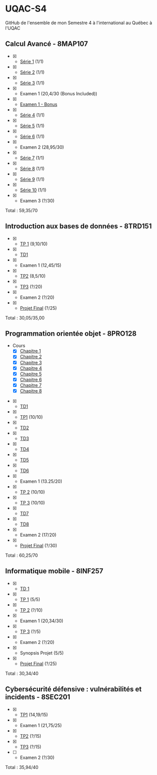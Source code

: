 # UQAC-S4

GitHub de l'ensemble de mon Semestre 4 à l'international au Québec à l'UQAC

## Calcul Avancé - 8MAP107
- [X] - [Série 1](./Calcul%20Avancé/Remise/Série%201.pdf) (1/1)
- [X] - [Série 2](./Calcul%20Avancé/Remise/Série%202.pdf) (1/1)
- [X] - [Série 3](./Calcul%20Avancé/Remise/Série%203.pdf) (1/1)
- [X] - Examen 1 (20,4/30 (Bonus Included))
- [X] - [Examen 1 - Bonus](./Calcul%20Avancé/Examen%201%20-%20Bonus)
- [X] - [Série 4](./Calcul%20Avancé/Remise/Série%204.pdf) (1/1)
- [X] - [Série 5](./Calcul%20Avancé/Remise/Série%205.pdf) (1/1)
- [X] - [Série 6](./Calcul%20Avancé/Remise/Série%206.pdf) (1/1)
- [X] - Examen 2 (28,95/30)
- [X] - [Série 7](./Calcul%20Avancé/Remise/Série%207.pdf) (1/1)
- [X] - [Série 8](./Calcul%20Avancé/Remise/Série%208.pdf) (1/1)
- [X] - [Série 9](./Calcul%20Avancé/Remise/Série%209.pdf) (1/1)
- [X] - [Série 10](./Calcul%20Avancé/Remise/Série%2010.pdf) (1/1)
- [X] - Examen 3 (?/30)

Total : 59,35/70

## Introduction aux bases de données - 8TRD151
- [X] - [TP 1](./Intro%20DB/TP1) (9,10/10)
- [X] - [TD1](./Intro%20DB/TD1)
- [X] - Examen 1 (12,45/15)
- [X] - [TP2](./Intro%20DB/TP2) (8,5/10)
- [X] - [TP3](./Intro%20DB/TP3) (?/20)
- [X] - Examen 2 (?/20)
- [X] - [Projet Final](https://github.com/FireGh0st/IntroSQLProJUQAC) (?/25)

Total : 30,05/35,00

## Programmation orientée objet - 8PRO128
- Cours
  - [X] [Chapitre 1](POO/Chapitre%201/Chapitre%201.pdf)
  - [X] [Chapitre 2](./POO/Chapitre%202)
  - [X] [Chapitre 3](./POO/Chapitre%203)
  - [X] [Chapitre 4](./POO/Chapitre%204)
  - [X] [Chapitre 5](./POO/Chapitre%205)
  - [X] [Chapitre 6](./POO/Chapitre%206)
  - [X] [Chapitre 7](./POO/Chapitre%207)
  - [X] [Chapitre 8](./POO/Chapitre%208)
- [X] - [TD1](./POO/TD1)
- [X] - [TP1](./POO/TP1) (10/10)
- [X] - [TD2](./POO/TD2)
- [X] - [TD3](./POO/TD3)
- [X] - [TD4](./POO/TD4)
- [X] - [TD5](./POO/TD5)
- [X] - [TD6](./POO/TD6)
- [X] - Examen 1 (13.25/20)
- [X] - [TP 2](./POO/TP2) (10/10)
- [X] - [TP 3](./POO/TP3) (10/10)
- [X] - [TD7](./POO/TD7)
- [X] - [TD8](./POO/TD8)
- [X] - Examen 2 (17/20)
- [X] - [Projet Final](https://github.com/Apirss/Projet-POO) (?/30)

Total : 60,25/70

## Informatique mobile - 8INF257
- [X] - [TD 1](./Info%20Mobile/HelloDroide)
- [X] - [TP 1](./Info%20Mobile/NitFlex) (5/5)
- [X] - [TP 2](./Info%20Mobile/Personnage) (?/10)
- [X] - Examen 1 (20,34/30)
- [X] - [TP 3](./Info%20Mobile/Mafag) (?/5)
- [X] - Examen 2 (?/20)
- [X] - Synopsis Projet (5/5)
- [X] - [Projet Final](https://github.com/Apirss/Projet-InfoMob) (?/25)

Total : 30,34/40

## Cybersécurité défensive : vulnérabilités et incidents - 8SEC201
- [X] - [TP1](./Cybersécurité/TP1) (14,19/15)
- [X] - Examen 1 (21,75/25)
- [X] - [TP2](./Cybersécurité/TP2) (?/15)
- [X] - [TP3](./Cybersécurité/TP3) (?/15)
- [ ] - Examen 2 (?/30)

Total : 35,94/40
